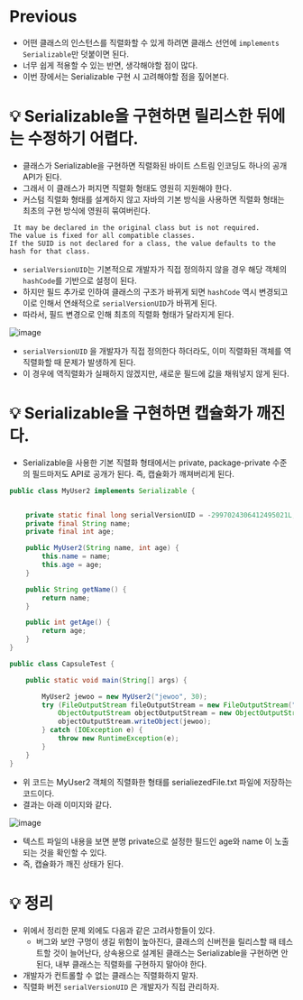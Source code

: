 # Previous
- 어떤 클래스의 인스턴스를 직렬화할 수 있게 하려면 클래스 선언에 `implements Serializable`만 덧붙이면 된다.
- 너무 쉽게 적용할 수 있는 반면, 생각해야할 점이 많다.
- 이번 장에서는 Serializable 구현 시 고려해야할 점을 짚어본다.

# 💡 Serializable을 구현하면 릴리스한 뒤에는 수정하기 어렵다.
- 클래스가 Serializable을 구현하면 직렬화된 바이트 스트림 인코딩도 하나의 공개 API가 된다.
- 그래서 이 클래스가 퍼지면 직렬화 형태도 영원히 지원해야 한다.
- 커스텀 직렬화 형태를 설계하지 않고 자바의 기본 방식을 사용하면 직렬화 형태는 최초의 구현 방식에 영원히 묶여버린다.
```
 It may be declared in the original class but is not required. 
The value is fixed for all compatible classes. 
If the SUID is not declared for a class, the value defaults to the hash for that class. 
```
- `serialVersionUID`는 기본적으로 개발자가 직접 정의하지 않을 경우 해당 객체의 `hashCode`를 기반으로 설정이 된다.
- 하지만 필드 추가로 인하여 클래스의 구조가 바뀌게 되면 `hashCode` 역시 변경되고 이로 인해서 연쇄적으로 `serialVersionUID`가 바뀌게 된다.
- 따라서, 필드 변경으로 인해 최초의 직렬화 형태가 달라지게 된다.

![image](https://github.com/shin-je-woo/effective-java-group-study/assets/39439576/cae03404-b272-4556-b985-4f69efa59dc9)

- `serialVersionUID` 을 개발자가 직접 정의한다 하더라도, 이미 직렬화된 객체를 역직렬화할 때 문제가 발생하게 된다.
- 이 경우에 역직렬화가 실패하지 않겠지만, 새로운 필드에 값을 채워넣지 않게 된다.

# 💡 Serializable을 구현하면 캡슐화가 깨진다.
- Serializable을 사용한 기본 직렬화 형태에서는 private, package-private 수준의 필드마저도 API로 공개가 된다. 즉, 캡슐화가 깨져버리게 된다.
```java
public class MyUser2 implements Serializable {


    private static final long serialVersionUID = -2997024306412495021L;
    private final String name;
    private final int age;

    public MyUser2(String name, int age) {
        this.name = name;
        this.age = age;
    }

    public String getName() {
        return name;
    }

    public int getAge() {
        return age;
    }
}
```

```java
public class CapsuleTest {

    public static void main(String[] args) {

        MyUser2 jewoo = new MyUser2("jewoo", 30);
        try (FileOutputStream fileOutputStream = new FileOutputStream("serialiezedFile.txt")) {
            ObjectOutputStream objectOutputStream = new ObjectOutputStream(fileOutputStream);
            objectOutputStream.writeObject(jewoo);
        } catch (IOException e) {
            throw new RuntimeException(e);
        }
    }
}
```
- 위 코드는 MyUser2 객체의 직렬화한 형태를 serialiezedFile.txt 파일에 저장하는 코드이다.
- 결과는 아래 이미지와 같다.

![image](https://github.com/shin-je-woo/effective-java-group-study/assets/39439576/4a236d0b-5be0-48f7-a4aa-249f6f8d8525)
- 텍스트 파일의 내용을 보면 분명 private으로 설정한 필드인 age와 name 이 노출되는 것을 확인할 수 있다.
- 즉, 캡슐화가 깨진 상태가 된다.

# 💡 정리
- 위에서 정리한 문제 외에도 다음과 같은 고려사항들이 있다.
  - 버그와 보안 구멍이 생길 위험이 높아진다, 클래스의 신버전을 릴리스할 때 테스트할 것이 늘어난다, 상속용으로 설계된 클래스는 Serializable을 구현하면 안된다, 내부 클래스는 직렬화를 구현하지 말아야 한다.
- 개발자가 컨트롤할 수 없는 클래스는 직렬화하지 말자.
- 직렬화 버전 `serialVersionUID` 은 개발자가 직접 관리하자.
